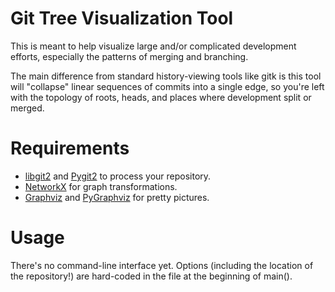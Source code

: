 # Git Tree Visualization Tool

This is meant to help visualize large and/or complicated development
efforts, especially the patterns of merging and branching.

The main difference from standard history-viewing tools like gitk is
this tool will "collapse" linear sequences of commits into a single
edge, so you're left with the topology of roots, heads, and places
where development split or merged.


# Requirements

* [libgit2](http://libgit2.github.com/) and
  [Pygit2](https://github.com/libgit2/pygit2) to process your repository.
* [NetworkX](http://networkx.lanl.gov/) for graph transformations.
* [Graphviz](http://www.graphviz.org/) and
  [PyGraphviz](http://networkx.lanl.gov/pygraphviz/) for pretty
  pictures.
  
# Usage

There's no command-line interface yet.  Options (including the
location of the repository!) are hard-coded in the file at the
beginning of main().


